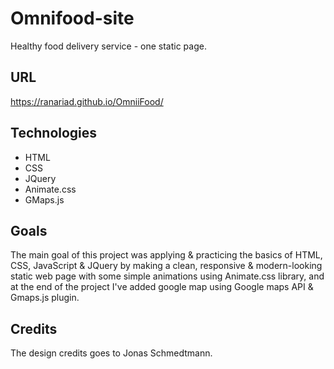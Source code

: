 # Omnifood-site
Healthy food delivery service - one static page.
## URL
https://ranariad.github.io/OmniiFood/
## Technologies
* HTML
* CSS
* JQuery
* Animate.css
* GMaps.js
## Goals
The  main  goal  of  this  project  was  applying  &  practicing  the  basics  of  HTML, CSS,  JavaScript  &  JQuery  by  making  a  clean,  responsive  &  modern-looking static  web  page  with  some  simple  animations  using  Animate.css  library,  and at  the  end  of  the  project  I've  added  google  map  using  Google  maps  API
&  Gmaps.js  plugin.
## Credits
The design credits goes to Jonas Schmedtmann.
